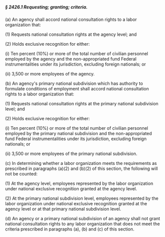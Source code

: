 ##### § 2426.1 Requesting; granting; criteria. #####

(a) An agency shall accord national consultation rights to a labor organization that:

(1) Requests national consultation rights at the agency level; and

(2) Holds exclusive recognition for either:

(i) Ten percent (10%) or more of the total number of civilian personnel employed by the agency and the non-appropriated fund Federal instrumentalities under its jurisdiction, excluding foreign nationals; or

(ii) 3,500 or more employees of the agency.

(b) An agency's primary national subdivision which has authority to formulate conditions of employment shall accord national consultation rights to a labor organization that:

(1) Requests national consultation rights at the primary national subdivision level; and

(2) Holds exclusive recognition for either:

(i) Ten percent (10%) or more of the total number of civilian personnel employed by the primary national subdivision and the non-appropriated fund Federal instrumentalities under its jurisdiction, excluding foreign nationals; or

(ii) 3,500 or more employees of the primary national subdivision.

(c) In determining whether a labor organization meets the requirements as prescribed in paragraphs (a)(2) and (b)(2) of this section, the following will not be counted:

(1) At the agency level, employees represented by the labor organization under national exclusive recognition granted at the agency level.

(2) At the primary national subdivision level, employees represented by the labor organization under national exclusive recognition granted at the agency level or at that primary national subdivision level.

(d) An agency or a primary national subdivision of an agency shall not grant national consultation rights to any labor organization that does not meet the criteria prescribed in paragraphs (a), (b) and (c) of this section.